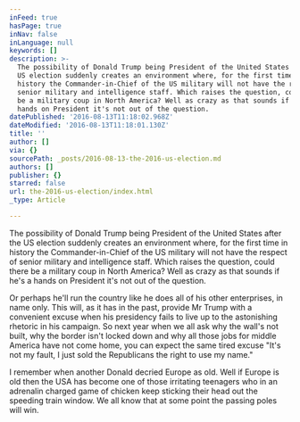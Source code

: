 ```yaml
---
inFeed: true
hasPage: true
inNav: false
inLanguage: null
keywords: []
description: >-
  The possibility of Donald Trump being President of the United States after the
  US election suddenly creates an environment where, for the first time in
  history the Commander-in-Chief of the US military will not have the respect of
  senior military and intelligence staff. Which raises the question, could there
  be a military coup in North America? Well as crazy as that sounds if he's a
  hands on President it's not out of the question.
datePublished: '2016-08-13T11:18:02.968Z'
dateModified: '2016-08-13T11:18:01.130Z'
title: ''
author: []
via: {}
sourcePath: _posts/2016-08-13-the-2016-us-election.md
authors: []
publisher: {}
starred: false
url: the-2016-us-election/index.html
_type: Article

---
```

The possibility of Donald Trump being President of the United States after the US election suddenly creates an environment where, for the first time in history the Commander-in-Chief of the US military will not have the respect of senior military and intelligence staff. Which raises the question, could there be a military coup in North America? Well as crazy as that sounds if he's a hands on President it's not out of the question.

Or perhaps he'll run the country like he does all of his other enterprises, in name only. This will, as it has in the past, provide Mr Trump with a convenient excuse when his presidency fails to live up to the astonishing rhetoric in his campaign. So next year when we all ask why the wall's not built, why the border isn't locked down and why all those jobs for middle America have not come home, you can expect the same tired excuse "It's not my fault, I just sold the Republicans the right to use my name."

I remember when another Donald decried Europe as old. Well if Europe is old then the USA has become one of those irritating teenagers who in an adrenalin charged game of chicken keep sticking their head out the speeding train window. We all know that at some point the passing poles will win.
